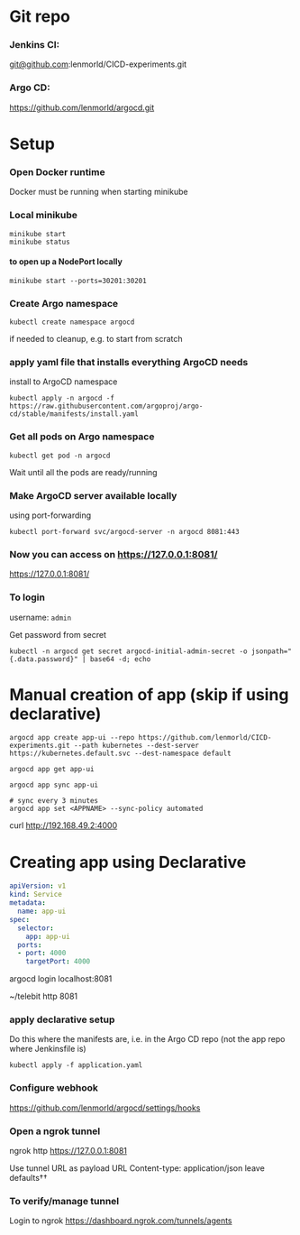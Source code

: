 # Git repo

### Jenkins CI:
git@github.com:lenmorld/CICD-experiments.git

### Argo CD:
https://github.com/lenmorld/argocd.git

# Setup

### Open Docker runtime

Docker must be running when starting minikube

### Local minikube
```
minikube start
minikube status
```

#### to open up a NodePort locally
```
minikube start --ports=30201:30201
```

### Create Argo namespace
```
kubectl create namespace argocd
```

if needed to cleanup, e.g. to start from scratch

### apply yaml file that installs everything ArgoCD needs 

install to ArgoCD namespace
```
kubectl apply -n argocd -f https://raw.githubusercontent.com/argoproj/argo-cd/stable/manifests/install.yaml
```

### Get all pods on Argo namespace
```
kubectl get pod -n argocd
```

Wait until all the pods are ready/running

### Make ArgoCD server available locally
using port-forwarding
```
kubectl port-forward svc/argocd-server -n argocd 8081:443 
``` 

### Now you can access on https://127.0.0.1:8081/
https://127.0.0.1:8081/

### To login
username: `admin`

Get password from secret
```
kubectl -n argocd get secret argocd-initial-admin-secret -o jsonpath="{.data.password}" | base64 -d; echo
```

# Manual creation of app (skip if using declarative)
```
argocd app create app-ui --repo https://github.com/lenmorld/CICD-experiments.git --path kubernetes --dest-server https://kubernetes.default.svc --dest-namespace default
```

```
argocd app get app-ui
```

```
argocd app sync app-ui

# sync every 3 minutes
argocd app set <APPNAME> --sync-policy automated
```

curl http://192.168.49.2:4000


# Creating app using Declarative
```yaml
apiVersion: v1
kind: Service
metadata:
  name: app-ui
spec:
  selector:
    app: app-ui
  ports:
  - port: 4000
    targetPort: 4000
```

argocd login localhost:8081

~/telebit http 8081


### apply declarative setup
Do this where the manifests are, i.e. in the Argo CD repo (not the app repo where Jenkinsfile is)
```
kubectl apply -f application.yaml
```

### Configure webhook
https://github.com/lenmorld/argocd/settings/hooks

### Open a ngrok tunnel
ngrok http https://127.0.0.1:8081

Use tunnel URL as payload URL
Content-type: application/json
leave defaults††

### To verify/manage tunnel
Login to ngrok
https://dashboard.ngrok.com/tunnels/agents
